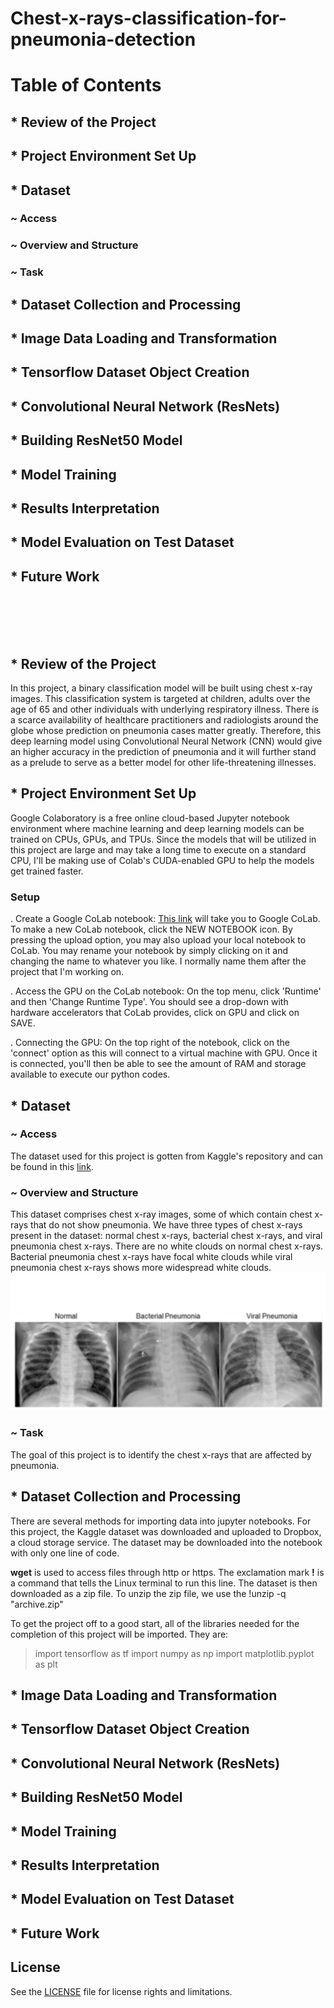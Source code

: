 # Chest-x-rays-classification-for-pneumonia-detection

# Table of Contents

## * Review of the Project

## * Project Environment Set Up

## * Dataset  
   ###  ~ Access
   ###  ~ Overview and Structure
   ###  ~ Task

## * Dataset Collection and Processing

## * Image Data Loading and Transformation

## * Tensorflow Dataset Object Creation

## * Convolutional Neural Network (ResNets)
   
## * Building ResNet50 Model

## * Model Training

## * Results Interpretation

## * Model Evaluation on Test Dataset

## * Future Work
<br>
<br/>
<br> <br/>

## * Review of the Project

In this project, a binary classification model will be built using chest x-ray images. This classification system is targeted at children, adults over the age of 65 and other individuals with underlying respiratory illness. There is a scarce availability of healthcare practitioners and radiologists around the globe whose prediction on pneumonia cases matter greatly. Therefore, this deep learning model using Convolutional Neural Network (CNN) would give an higher accuracy in the prediction of pneumonia and it will further stand as a prelude to serve as a better model for other life-threatening illnesses.

## * Project Environment Set Up
Google Colaboratory is a free online cloud-based Jupyter notebook environment where machine learning and deep learning models can be trained on CPUs, GPUs, and TPUs. Since the models that will be utilized in this project are large and may take a long time to execute on a standard CPU, I'll be making use of Colab's CUDA-enabled GPU to help the models get trained faster.

### Setup
. Create a Google CoLab notebook: [This link](https://colab.research.google.com/) will take you to Google CoLab. To make a new CoLab notebook, click the NEW NOTEBOOK icon. By pressing the upload option, you may also upload your local notebook to CoLab. You may rename your notebook by simply clicking on it and changing the name to whatever you like. I normally name them after the project that I'm working on.

. Access the GPU on the CoLab notebook: On the top menu, click 'Runtime' and then 'Change Runtime Type'. You should see a drop-down with hardware accelerators that CoLab provides, click on GPU and click on SAVE.

. Connecting the GPU: On the top right of the notebook, click on the 'connect' option as this will connect to a virtual machine with GPU. Once it is connected, you'll then be able to see the amount of RAM and storage available to execute our python codes.

## * Dataset

 ###  ~ Access
 The dataset used for this project is gotten from Kaggle's repository and can be found in this [link](https://www.kaggle.com/paultimothymooney/chest-xray-pneumonia).

###  ~ Overview and Structure
This dataset comprises chest x-ray images, some of which contain chest x-rays that do not show pneumonia. We have three types of chest x-rays present in the dataset: normal chest x-rays, bacterial chest x-rays, and viral pneumonia chest x-rays. 
There are no white clouds on normal chest x-rays. Bacterial pneumonia chest x-rays have focal white clouds while viral pneumonia chest x-rays shows more widespread white clouds.
![x-rays](https://github.com/OREJAH/Chest-x-rays-classification-for-pneumonia-detection/blob/main/x-rays.PNG)
 ###  ~ Task
 The goal of this project is to identify the chest x-rays that are affected by pneumonia.
 
## * Dataset Collection and Processing
There are several methods for importing data into jupyter notebooks. For this project, the Kaggle dataset was downloaded and uploaded to Dropbox, a cloud storage service. The dataset may be downloaded into the notebook with only one line of code.

**wget** is used to access files through http or https. The exclamation mark **!** is a command that tells the Linux terminal to run this line. The dataset is then downloaded as a zip file. To unzip the zip file, we use the !unzip  -q  "archive.zip"

To get the project off to a good start, all of the libraries needed for the completion of this project will be imported. They are:
> import tensorflow as tf
> import numpy as np
> import matplotlib.pyplot as plt

## * Image Data Loading and Transformation






## * Tensorflow Dataset Object Creation








## * Convolutional Neural Network (ResNets)




   
## * Building ResNet50 Model






## * Model Training





## * Results Interpretation






## * Model Evaluation on Test Dataset





## * Future Work

 
 
 
 
 
## License

See the [LICENSE](https://github.com/OREJAH/Chest-x-rays-classification-for-pneumonia-detection/blob/main/LICENSE.md) file for license rights and limitations.
